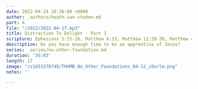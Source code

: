 ```yaml
---
date: 2022-04-24 10:30:00 +0000
author: _authors/heath-van-staden.md
part: 4
file: "/2022/2022-04-17.mp3"
title: Distraction To Delight - Part 1
scripture: Ephesians 5:15-16, Matthew 6:33, Matthew 11:28-30, Matthew 4:1
description: Do you have enough time to be an apprentice of Jesus?
series: _series/no-other-foundation.md
duration: '35:03'
length: 17
image: "/v1651578745/THUMB_No_Other_Foundations_04-12_i0srlm.png"
notes: ''

---
```

